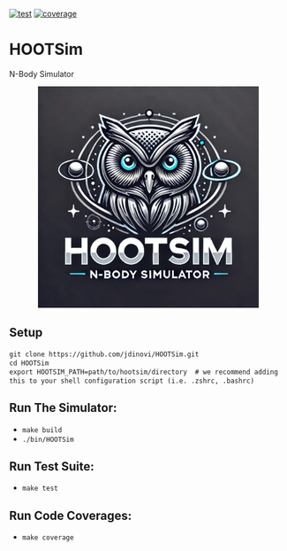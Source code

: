 [![test](https://github.com/jdinovi/HOOTSim/actions/workflows/test.yml/badge.svg)](https://github.com/jdinovi/HOOTSim/actions/workflows/test.yml) [![coverage](https://github.com/jdinovi/HOOTSim/actions/workflows/coverage.yml/badge.svg)](https://github.com/jdinovi/HOOTSim/actions/workflows/coverage.yml)

# HOOTSim
N-Body Simulator

<p align="center">
  <img src="hootsim_logo.png" alt="drawing" width="400"/>
</p>

## Setup
```
git clone https://github.com/jdinovi/HOOTSim.git
cd HOOTSim
export HOOTSIM_PATH=path/to/hootsim/directory  # we recommend adding this to your shell configuration script (i.e. .zshrc, .bashrc)
```

## Run The Simulator:
* `make build`
*  `./bin/HOOTSim`

## Run Test Suite:
* `make test`

## Run Code Coverages:
* `make coverage`
